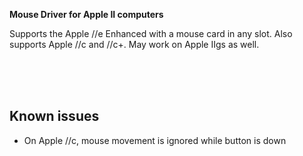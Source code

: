 **Mouse Driver for Apple II computers**

Supports the Apple //e Enhanced with a mouse card in any slot. Also supports Apple //c and //c+. May work on Apple IIgs as well.



<br><br><br>

Known issues
------------

- On Apple //c, mouse movement is ignored while button is down




